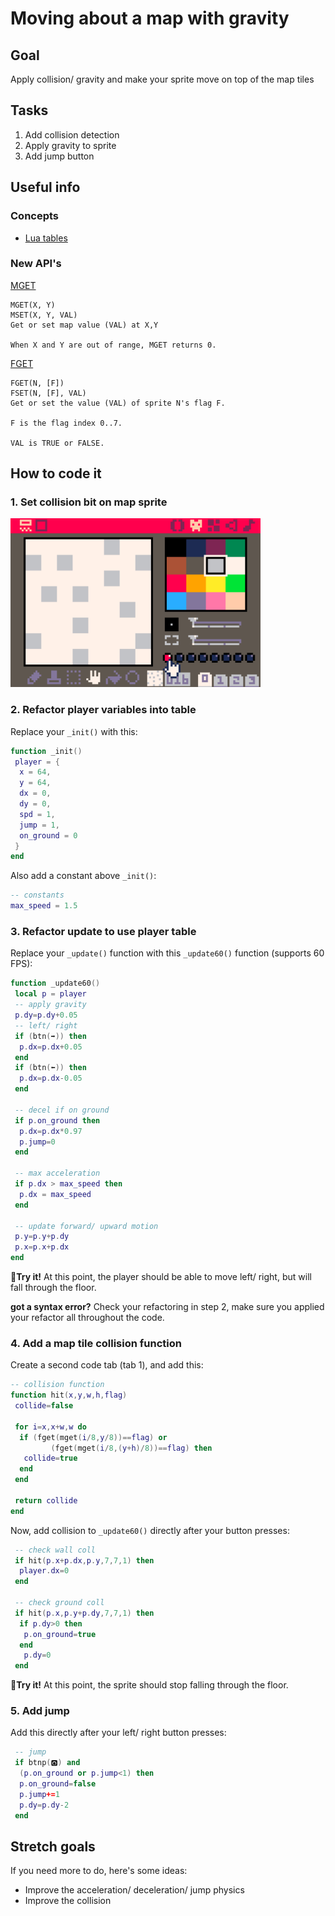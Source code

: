 # Moving about a map with gravity
## Goal
Apply collision/ gravity and make your sprite move on top of the map tiles
## Tasks
1. Add collision detection
2. Apply gravity to sprite
3. Add jump button
## Useful info
### Concepts
- [Lua tables](https://www.lexaloffle.com/dl/docs/pico-8_manual.html#Tables)
### New API's
[MGET](https://www.lexaloffle.com/dl/docs/pico-8_manual.html#MGET)
```
MGET(X, Y)
MSET(X, Y, VAL)
Get or set map value (VAL) at X,Y

When X and Y are out of range, MGET returns 0.
```
[FGET](https://www.lexaloffle.com/dl/docs/pico-8_manual.html#FGET)
```
FGET(N, [F])
FSET(N, [F], VAL)
Get or set the value (VAL) of sprite N's flag F.

F is the flag index 0..7.

VAL is TRUE or FALSE.
```

## How to code it
### 1. Set collision bit on map sprite
<img src="./assets/collision-bit.png" width="400"/>

### 2. Refactor player variables into table
Replace your `_init()` with this:
```lua
function _init()
 player = {
  x = 64,
  y = 64,
  dx = 0,
  dy = 0,
  spd = 1,
  jump = 1,
  on_ground = 0
 }
end
```
Also add a constant above `_init()`:
```lua
-- constants
max_speed = 1.5
```


### 3. Refactor update to use player table
Replace your `_update()` function with this `_update60()` function (supports 60 FPS):
```lua
function _update60()
 local p = player
 -- apply gravity
 p.dy=p.dy+0.05
 -- left/ right
 if (btn(➡️)) then
  p.dx=p.dx+0.05
 end
 if (btn(⬅️)) then
  p.dx=p.dx-0.05
 end

 -- decel if on ground
 if p.on_ground then
  p.dx=p.dx*0.97
  p.jump=0
 end

 -- max acceleration
 if p.dx > max_speed then
  p.dx = max_speed
 end

 -- update forward/ upward motion
 p.y=p.y+p.dy
 p.x=p.x+p.dx
end
```
🏃**Try it!** At this point, the player should be able to move left/ right, but will fall through the floor.

**got a syntax error?** Check your refactoring in step 2, make sure you applied your refactor all throughout the code.

### 4. Add a map tile collision function
Create a second code tab (tab 1), and add this:
```lua
-- collision function
function hit(x,y,w,h,flag)
 collide=false

 for i=x,x+w,w do
  if (fget(mget(i/8,y/8))==flag) or
         (fget(mget(i/8,(y+h)/8))==flag) then
   collide=true
  end
 end

 return collide
end
```

Now, add collision to `_update60()` directly after your button presses:
```lua
 -- check wall coll
 if hit(p.x+p.dx,p.y,7,7,1) then
  player.dx=0
 end

 -- check ground coll
 if hit(p.x,p.y+p.dy,7,7,1) then
  if p.dy>0 then
   p.on_ground=true
  end
   p.dy=0
 end
```
🏃**Try it!** At this point, the sprite should stop falling through the floor.

### 5. Add jump
Add this directly after your left/ right button presses:
```lua
 -- jump
 if btnp(🅾️) and
  (p.on_ground or p.jump<1) then
  p.on_ground=false
  p.jump+=1
  p.dy=p.dy-2
 end
 ```
 
## Stretch goals
If you need more to do, here's some ideas:
- Improve the acceleration/ deceleration/ jump physics
- Improve the collision
